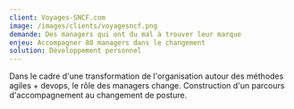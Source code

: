 ```yaml
---
client: Voyages-SNCF.com
image: /images/clients/voyagesncf.png
demande: Des managers qui ont du mal à trouver leur marque
enjeu: Accompagner 80 managers dans le changement
solution: Développement personnel 
---
```

Dans le cadre d'une transformation de l'organisation autour des méthodes agiles + devops, le rôle des managers change. Construction d'un parcours d'accompagnement au changement de posture.